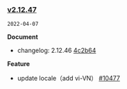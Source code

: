 ### [v2.12.47](https://github.com/youzan/vant/compare/v2.12.46...v2.12.47)

`2022-04-07`

**Document**

- changelog: 2.12.46 [4c2b64](https://github.com/youzan/vant/commit/4c2b64ffa87a0012fc3df1c605bc0ea991b674dc)

**Feature**

- update locale（add vi-VN） [#10477](https://github.com/youzan/vant/issues/10477)
